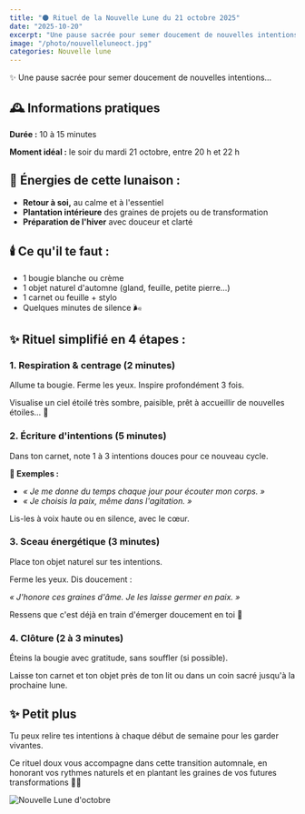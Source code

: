 ```yaml
---
title: "🌑 Rituel de la Nouvelle Lune du 21 octobre 2025"
date: "2025-10-20"
excerpt: "Une pause sacrée pour semer doucement de nouvelles intentions… Rituel simplifié de 10 à 15 minutes pour honorer cette lunaison d'automne et préparer l'hiver avec douceur et clarté."
image: "/photo/nouvelleluneoct.jpg"
categories: Nouvelle lune
---
```


✨ Une pause sacrée pour semer doucement de nouvelles intentions…

## 🕰️ Informations pratiques

**Durée :** 10 à 15 minutes

**Moment idéal :** le soir du mardi 21 octobre, entre 20 h et 22 h

## 🌾 Énergies de cette lunaison :

- **Retour à soi,** au calme et à l'essentiel
- **Plantation intérieure** des graines de projets ou de transformation
- **Préparation de l'hiver** avec douceur et clarté

## 🕯️ Ce qu'il te faut :

- 1 bougie blanche ou crème
- 1 objet naturel d'automne (gland, feuille, petite pierre…)
- 1 carnet ou feuille + stylo
- Quelques minutes de silence 🌬️

## ✨ Rituel simplifié en 4 étapes :

### 1. Respiration & centrage (2 minutes)

Allume ta bougie. Ferme les yeux. Inspire profondément 3 fois.

Visualise un ciel étoilé très sombre, paisible, prêt à accueillir de nouvelles étoiles… 🌌

### 2. Écriture d'intentions (5 minutes)

Dans ton carnet, note 1 à 3 intentions douces pour ce nouveau cycle.

**📝 Exemples :**
- _« Je me donne du temps chaque jour pour écouter mon corps. »_
- _« Je choisis la paix, même dans l'agitation. »_

Lis-les à voix haute ou en silence, avec le cœur.

### 3. Sceau énergétique (3 minutes)

Place ton objet naturel sur tes intentions.

Ferme les yeux. Dis doucement :

_« J'honore ces graines d'âme. Je les laisse germer en paix. »_

Ressens que c'est déjà en train d'émerger doucement en toi 🌱

### 4. Clôture (2 à 3 minutes)

Éteins la bougie avec gratitude, sans souffler (si possible).

Laisse ton carnet et ton objet près de ton lit ou dans un coin sacré jusqu'à la prochaine lune.

## ✨ Petit plus

Tu peux relire tes intentions à chaque début de semaine pour les garder vivantes.

Ce rituel doux vous accompagne dans cette transition automnale, en honorant vos rythmes naturels et en plantant les graines de vos futures transformations 🍂✨

![Nouvelle Lune d'octobre](/photo/nouvelleluneoct.jpg)
